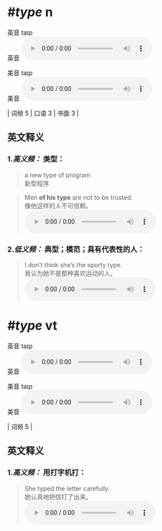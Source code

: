 # ***\#type*** n
英音 taɪp  
英音
<audio src="./media/type-B.aac" controls="controls"></audio>

美音 taɪp  
美音
<audio src="./media/type.aac" controls="controls"></audio>



| 词频 5 | 口语 3 | 书面 3 |  

英文释义
---
### 1.*高义频：* **类型：**  

 > a new type of program   
 > 新型程序    

 > Men **of his type** are not to be trusted.   
 > 像他这样的人不可信赖。    
<audio src="./media/type-1.aac" controls="controls"></audio>

### 2.*低义频：* **典型；模范；具有代表性的人：**  

 > I don’t think she’s the sporty type.   
 > 我认为她不是那种喜欢运动的人。    
<audio src="./media/type-2.aac" controls="controls"></audio>


# ***\#type*** vt
英音 taɪp  
英音
<audio src="./media/type-B.aac" controls="controls"></audio>

美音 taɪp  
美音
<audio src="./media/type.aac" controls="controls"></audio>



| 词频 5 |  

英文释义
---
### 1.*高义频：* **用打字机打：**  

 > She typed the letter carefully.   
 > 她认真地把信打了出来。    
<audio src="./media/type-3.aac" controls="controls"></audio>


